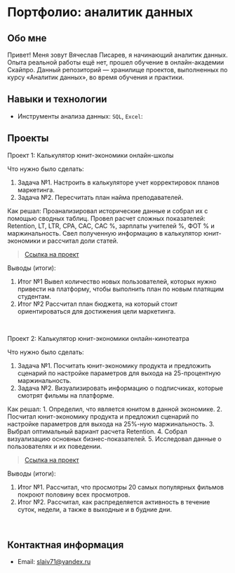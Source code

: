 # Портфолио: аналитик данных

## Обо мне 

Привет! Меня зовут Вячеслав Писарев, я начинающий аналитик данных. 
Опыта реальной работы ещё нет, прошел обучение в онлайн-академии Скайпро. 
Данный репозиторий — хранилище проектов, выполненных по курсу «Аналитик данных», во время обучения и практики. 
<br>

## Навыки и технологии
- Инструменты анализа данных: ``SQL``, ``Excel``: 


## Проекты
<p> Проект 1: Калькулятор юнит-экономики онлайн-школы</p>
<p>Что нужно было сделать:<p>
<ol>
  <li>Задача №1. Настроить в калькуляторе учет корректировок планов маркетинга. </li> 
  <li>Задача №2. Пересчитать план найма преподавателей. </li> 
</ol>

<p>Как решал: Проанализировал исторические данные и собрал их с помощью сводных таблиц. Провел расчет сложных показателей: Retention, LT, LTR, CPA, CAC, CAC %, зарплаты учителей %, ФОТ % и маржинальность. Свел полученную информацию в калькулятор юнит-экономики и рассчитал доли статей.<p>


> <a href="https://github.com/Slaiv71/data-analytics/blob/main/Проект%201.xlsx">Ссылка на проект</a>
 

<p>Выводы (итоги):<p>
<ol>
  <li>Итог №1 Вывел количество новых пользователей, которых нужно привести на платформу, чтобы выполнить план по новым платящим студентам. </li> 
  <li>Итог №2 Рассчитал план бюджета, на который стоит ориентироваться для достижения цели маркетинга.</li> 
</ol>
<br> 

<p> Проект 2: Калькулятор юнит-экономики онлайн-кинотеатра</p>
<p>Что нужно было сделать:<p>
<ol>
  <li>Задача №1. Посчитать юнит-экономику продукта и предложить сценарий по настройке параметров для выхода на 25-процентную маржинальность.</li>
  <li>Задача №2. Визуализировать информацию о подписчиках, которые смотрят фильмы на платформе.</li>
</ol>

<p>Как решал: 1. Определил, что является юнитом в данной экономике. 
           2. Посчитал юнит-экономику продукта и предложил сценарий по настройке параметров для выхода на 25%-ную маржинальность. 
           3. Выбрал оптимальный вариант расчета Retention. 
           4. Собрал визуализацию основных бизнес-показателей. 
           5. Исследовал данные о пользователях и их поведении.<p>

> <a href="">Ссылка на проект</a>
 
<p>Выводы (итоги):<p>
<ol>
  <li>Итог №1. Рассчитал, что просмотры 20 самых популярных фильмов покроют половину всех просмотров.</li>
  <li>Итог №2. Рассчитал, как распределяется активность в течение суток, недели, а также в выходные и в будние дни.</li>
</ol>
<br> 

## Контактная информация
- Email: slaiv71@yandex.ru
